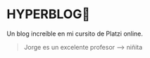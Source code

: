 # HYPERBLOG💚

Un blog increíble en mi cursito de Platzi online. 

> Jorge es un excelente profesor
>--> niñita